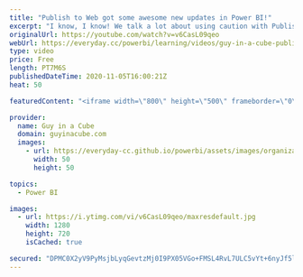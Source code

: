 ```yaml
---
title: "Publish to Web got some awesome new updates in Power BI!"
excerpt: "I know, I know! We talk a lot about using caution with Publish to Web in Power BI. But! Publish to Web got some new updates that are pretty nice! Adam walks you through them.  Blog Announcement: https://powerbi.microsoft.com/blog/updates-to-power-bi-publish-to-web-for-better-public-reporting/  Microsoft"
originalUrl: https://youtube.com/watch?v=v6CasL09qeo
webUrl: https://everyday.cc/powerbi/learning/videos/guy-in-a-cube-publish-to-web-got-some-awesome-new-updates-in-power-bi/
type: video
price: Free
length: PT7M6S
publishedDateTime: 2020-11-05T16:00:21Z
heat: 50

featuredContent: "<iframe width=\"800\" height=\"500\" frameborder=\"0\" src=\"https://www.youtube.com/embed/v6CasL09qeo\" allow=\"accelerometer; autoplay; encrypted-media; gyroscope; picture-in-picture\" allowfullscreen></iframe>"

provider:
  name: Guy in a Cube
  domain: guyinacube.com
  images:
    - url: https://everyday-cc.github.io/powerbi/assets/images/organizations/guyinacube.com-50x50.jpg
      width: 50
      height: 50

topics:
  - Power BI

images:
  - url: https://i.ytimg.com/vi/v6CasL09qeo/maxresdefault.jpg
    width: 1280
    height: 720
    isCached: true

secured: "DPMC0X2yV9PyMsjbLyqGevtzMj0I9PX05VGo+FMSL4RvL7ULC5vYt+6nyJf5l4SWm8wO14znMNZubeNiCeBU1rnh8jzXSXPt6hdqASxxPkW6UP88bQk1RXPTqI+sJT6MX9VWFXMhuJM6yxLpgzVqxPshkcgA+SB3J3lvcdDPmGalAHA8rbj9n5wWdpYbWNzEx01nMCjYZCU6Bu6dU6fas2Xz4BtQxI3sZyzlw3o1bU7SWleKlHR2pLkFWMUyh2DC3iQtZNgH1bAXw6fCOAIMRrIKYkmUmIShzwJCRtXWrxEwdikur+BlgIl5M2TaYQRK7vM13QGk7vo3dvR5sfkrHj9tChsckMan9gLMiKjF3USNRqzF8z45CzOcR+GeqOyKVLwKBWAZUWz1JmJkP2n7xEd8nWRM+EnYjfCX8Fj+K4I=;WYotm39F9N+O45qcpIDIRg=="
---
```


